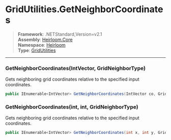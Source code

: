# GridUtilities.GetNeighborCoordinates

> **Framework**: .NETStandard,Version=v2.1  
> **Assembly**: [Heirloom.Core][0]  
> **Namespace**: [Heirloom][0]  
> **Type**: [GridUtilities][1]

--------------------------------------------------------------------------------

### GetNeighborCoordinates(IntVector, GridNeighborType)

Gets neighboring grid coordinates relative to the specified input coordinates.

```cs
public IEnumerable<IntVector> GetNeighborCoordinates(IntVector co, GridNeighborType neighborType)
```

### GetNeighborCoordinates(int, int, GridNeighborType)

Gets neighboring grid coordinates relative to the specified input coordinates.

```cs
public IEnumerable<IntVector> GetNeighborCoordinates(int x, int y, GridNeighborType neighborType)
```

[0]: ../Heirloom.Core.md
[1]: Heirloom.GridUtilities.md
